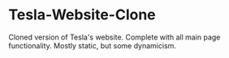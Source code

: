 # Tesla-Website-Clone
Cloned version of Tesla's website. Complete with all main page functionality. Mostly static, but some dynamicism.
